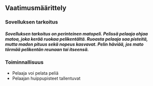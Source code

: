 ## Vaatimusmäärittely

### Sovelluksen tarkoitus

##### Sovelluksen tarkoitus on perinteinen matopeli. Pelissä pelaaja ohjaa matoa, joka kerää ruokaa pelikentältä. Ruoasta pelaaja saa pisteitä, mutta madon pituus sekä nopeus kasvavat. Pelin häviää, jos mato törmää pelikentän reunaan tai itseensä.

### Toiminnallisuus

- Pelaaja voi pelata peliä
- Pelaajan huippupisteet tallentuvat




